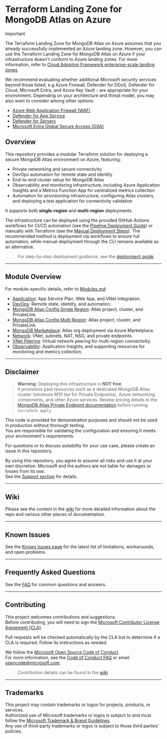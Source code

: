 # Terraform Landing Zone for MongoDB Atlas on Azure

> [!IMPORTANT]
> The Terraform Landing Zone for MongoDB Atlas on Azure assumes that you already successfully implemented an Azure landing zone. However, you can use the Terraform Landing Zone for MongoDB Atlas on Azure if your infrastructure doesn't conform to Azure landing zones. For more information, refer to [Cloud Adoption Framework enterprise-scale landing zones](https://learn.microsoft.com/en-us/azure/cloud-adoption-framework/ready/enterprise-scale/)
>
> We recommend evaluating whether additional Microsoft security services beyond those listed, e.g Azure Firewall, Defender for DDoS, Defender for Cloud, Microsoft Entra, and Azure Key Vault - are appropriate for your environment. Depending on your architecture and threat model, you may also want to consider among other options:
>
> - [Azure Web Application Firewall (WAF)](https://learn.microsoft.com/en-us/azure/web-application-firewall/overview)
> - [Defender for App Service](https://learn.microsoft.com/en-us/azure/defender-for-cloud/defender-for-app-service-introduction)
> - [Defender for Servers](https://learn.microsoft.com/en-us/azure/defender-for-cloud/defender-for-servers-overview)
> - [Microsoft Entra Global Secure Access (GSA)](https://learn.microsoft.com/en-us/entra/global-secure-access/overview-what-is-global-secure-access)

## Overview

This repository provides a modular Terraform solution for deploying a secure MongoDB Atlas environment on Azure, featuring:

- Private networking and secure connectivity
- DevOps automation for remote state and identity
- End-to-end cluster setup for MongoDB Atlas
- Observability and monitoring infrastructure, including Azure Application Insights and a Metrics Function App for centralized metrics collection
- Automation for provisioning infrastructure, configuring Atlas clusters, and deploying a test application for connectivity validation

It supports both **single-region** and **multi-region** deployments.

The infrastructure can be deployed using the provided GitHub Actions workflows for CI/CD automation (see the [Pipeline Deployment Guide](docs/wiki/Deploy-with-pipeline.md)) or manually with Terraform (see the [Manual Deployment Steps](docs/wiki/Deploy-with-manual-steps.md)). The recommended method is deployment via workflows to ensure full automation, while manual deployment through the CLI remains available as an alternative.

> For step-by-step deployment guidance, see the [deployment guide](docs/wiki/Introduction.md).

---

## Module Overview

For module-specific details, refer to [Modules.md](./docs/wiki/Modules.md):

- [Application](./modules/application/readme.md): App Service Plan, Web App, and VNet integration.
- [DevOps](./modules/devops/readme.md): Remote state, identity, and automation.
- [MongoDB Atlas Config Single Region](./modules/atlas_config_single_region/readme.md): Atlas project, cluster, and PrivateLink.
- [MongoDB Atlas Config Multi Region](./modules/atlas_config_multi_region/readme.md): Atlas project, cluster, and PrivateLink.
- [MongoDB Marketplace](./modules/mongodb_marketplace/readme.md): Atlas org deployment via Azure Marketplace.
- [Network](./modules/network/readme.md): VNet, subnets, NAT, NSG, and private endpoints.
- [VNet Peering](./modules/vnet_peering/readme.md): Virtual network peering for multi-region connectivity.
- [Observability](./modules/observability/readme.md): Application Insights, and supporting resources for monitoring and metrics collection.

---

## Disclaimer

> **Warning:** Deploying this infrastructure is **NOT free**.  
> It provisions paid resources such as a dedicated MongoDB Atlas cluster (minimum M10 tier for Private Endpoints), Azure networking components, and other Azure services. Review pricing details in the [MongoDB Atlas Private Endpoint documentation](https://www.mongodb.com/docs/atlas/security-private-endpoint/) before running `terraform apply`.

This code is provided for demonstration purposes and should not be used in production without thorough testing.  
You are responsible for validating the configuration and ensuring it meets your environment's requirements.

For questions or to discuss suitability for your use case, please create an issue in this repository.

By using this repository, you agree to assume all risks and use it at your own discretion. Microsoft and the authors are not liable for damages or losses from its use.  
See the [Support section](./SUPPORT.md) for details.

---

## Wiki

Please see the content in the [wiki](docs/wiki/Home.md) for more detailed information about the repo and various other pieces of documentation.

---

## Known Issues

See the [Known Issues page](docs/wiki/KnownIssues.md) for the latest list of limitations, workarounds, and open problems.

---

## Frequently Asked Questions

See the [FAQ](docs/wiki/FAQ.md) for common questions and answers.

---

## Contributing

This project welcomes contributions and suggestions.  
Before contributing, you will need to sign the [Microsoft Contributor License Agreement (CLA)](https://cla.opensource.microsoft.com).

Pull requests will be checked automatically by the CLA bot to determine if a CLA is required. Follow its instructions as needed.

We follow the [Microsoft Open Source Code of Conduct](https://opensource.microsoft.com/codeofconduct/).  
For more information, see the [Code of Conduct FAQ](https://opensource.microsoft.com/codeofconduct/faq/) or email [opencode@microsoft.com](mailto:opencode@microsoft.com).

> Contribution details can be found in the [wiki](docs/wiki/Contributing.md).

---

## Trademarks

This project may contain trademarks or logos for projects, products, or services.  
Authorized use of Microsoft trademarks or logos is subject to and must follow the [Microsoft Trademark & Brand Guidelines](https://www.microsoft.com/en-us/legal/intellectualproperty/trademarks/usage/general).  
Any use of third-party trademarks or logos is subject to those third parties’ policies.
